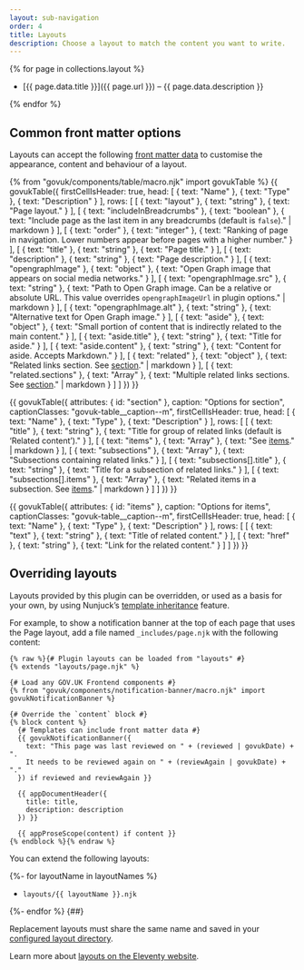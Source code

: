 ```yaml
---
layout: sub-navigation
order: 4
title: Layouts
description: Choose a layout to match the content you want to write.
---
```


{% for page in collections.layout %}

- [{{ page.data.title }}]({{ page.url }}) – {{ page.data.description }}

{% endfor %}

## Common front matter options

Layouts can accept the following [front matter data](https://www.11ty.dev/docs/data-frontmatter/) to customise the appearance, content and behaviour of a layout.

{% from "govuk/components/table/macro.njk" import govukTable %}
{{ govukTable({
  firstCellIsHeader: true,
  head: [
    { text: "Name" },
    { text: "Type" },
    { text: "Description" }
  ],
  rows: [
    [
      { text: "layout" },
      { text: "string" },
      { text: "Page layout." }
    ],
    [
      { text: "includeInBreadcrumbs" },
      { text: "boolean" },
      { text: "Include page as the last item in any breadcrumbs (default is `false`)." | markdown }
    ],
    [
      { text: "order" },
      { text: "integer" },
      { text: "Ranking of page in navigation. Lower numbers appear before pages with a higher number." }
    ],
    [
      { text: "title" },
      { text: "string" },
      { text: "Page title." }
    ],
    [
      { text: "description" },
      { text: "string" },
      { text: "Page description." }
    ],
    [
      { text: "opengraphImage" },
      { text: "object" },
      { text: "Open Graph image that appears on social media networks." }
    ],
    [
      { text: "opengraphImage.src" },
      { text: "string" },
      { text: "Path to Open Graph image. Can be a relative or absolute URL. This value overrides `opengraphImageUrl` in plugin options." | markdown }
    ],
    [
      { text: "opengraphImage.alt" },
      { text: "string" },
      { text: "Alternative text for Open Graph image." }
    ],
    [
      { text: "aside" },
      { text: "object" },
      { text: "Small portion of content that is indirectly related to the main content." }
    ],
    [
      { text: "aside.title" },
      { text: "string" },
      { text: "Title for aside." }
    ],
    [
      { text: "aside.content" },
      { text: "string" },
      { text: "Content for aside. Accepts Markdown." }
    ],
    [
      { text: "related" },
      { text: "object" },
      { text: "Related links section. See [section](#section)." | markdown }
    ],
    [
      { text: "related.sections" },
      { text: "Array" },
      { text: "Multiple related links sections. See [section](#section)." | markdown }
    ]
  ]
}) }}

{{ govukTable({
  attributes: { id: "section" },
  caption: "Options for section",
  captionClasses: "govuk-table__caption--m",
  firstCellIsHeader: true,
  head: [
    { text: "Name" },
    { text: "Type" },
    { text: "Description" }
  ],
  rows: [
    [
      { text: "title" },
      { text: "string" },
      { text: "Title for group of related links (default is ‘Related content’)." }
    ],
    [
      { text: "items" },
      { text: "Array" },
      { text: "See [items](#items)." | markdown }
    ],
    [
      { text: "subsections" },
      { text: "Array" },
      { text: "Subsections containing related links." }
    ],
    [
      { text: "subsections[].title" },
      { text: "string" },
      { text: "Title for a subsection of related links." }
    ],
    [
      { text: "subsections[].items" },
      { text: "Array" },
      { text: "Related items in a subsection. See [items](#items)." | markdown }
    ]
  ]
}) }}

{{ govukTable({
  attributes: { id: "items" },
  caption: "Options for items",
  captionClasses: "govuk-table__caption--m",
  firstCellIsHeader: true,
  head: [
    { text: "Name" },
    { text: "Type" },
    { text: "Description" }
  ],
  rows: [
    [
      { text: "text" },
      { text: "string" },
      { text: "Title of related content." }
    ],
    [
      { text: "href" },
      { text: "string" },
      { text: "Link for the related content." }
    ]
  ]
}) }}

## Overriding layouts

Layouts provided by this plugin can be overridden, or used as a basis for your own, by using Nunjuck’s [template inheritance](https://mozilla.github.io/nunjucks/templating.html#template-inheritance) feature.

For example, to show a notification banner at the top of each page that uses the Page layout, add a file named `_includes/page.njk` with the following content:

```njk
{% raw %}{# Plugin layouts can be loaded from "layouts" #}
{% extends "layouts/page.njk" %}

{# Load any GOV.UK Frontend components #}
{% from "govuk/components/notification-banner/macro.njk" import govukNotificationBanner %}

{# Override the `content` block #}
{% block content %}
  {# Templates can include front matter data #}
  {{ govukNotificationBanner({
    text: "This page was last reviewed on " + (reviewed | govukDate) + ".
    It needs to be reviewed again on " + (reviewAgain | govukDate) + "."
  }) if reviewed and reviewAgain }}

  {{ appDocumentHeader({
    title: title,
    description: description
  }) }}

  {{ appProseScope(content) if content }}
{% endblock %}{% endraw %}
```

You can extend the following layouts:

{%- for layoutName in layoutNames %}

- `layouts/{{ layoutName }}.njk`

{%- endfor %}
{##}

Replacement layouts must share the same name and saved in your [configured layout directory](https://www.11ty.dev/docs/config/#directory-for-layouts-optional).

Learn more about [layouts on the Eleventy website](https://www.11ty.dev/docs/layouts/).
